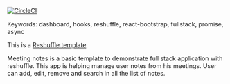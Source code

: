 [![CircleCI](https://circleci.com/gh/reshufflehq/meeting-notes.svg?style=svg)](https://circleci.com/gh/reshufflehq/meeting-notes)

Keywords: dashboard, hooks, reshuffle, react-bootstrap, fullstack, promise, async

This is a [Reshuffle template](https://reshuffle.com/).

Meeting notes is a basic template to demonstrate full stack application with reshuffle.
This app is helping manage user notes from his meetings.
User can add, edit, remove and search in all the list of notes.
